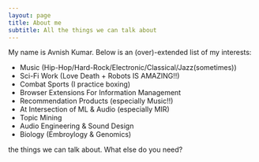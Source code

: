 ```yaml
---
layout: page
title: About me
subtitle: All the things we can talk about
---
```


My name is Avnish Kumar. Below is an (over)-extended list of my interests:

- Music (Hip-Hop/Hard-Rock/Electronic/Classical/Jazz(sometimes))
- Sci-Fi Work (Love Death + Robots IS AMAZING!!)
- Combat Sports (I practice boxing)
- Browser Extensions For Information Management
- Recommendation Products (especially Music!!)
- At Intersection of ML & Audio (especially MIR)
- Topic Mining 
- Audio Engineering & Sound Design
- Biology (Embroylogy & Genomics)

the things we can talk about. What else do you need? 
